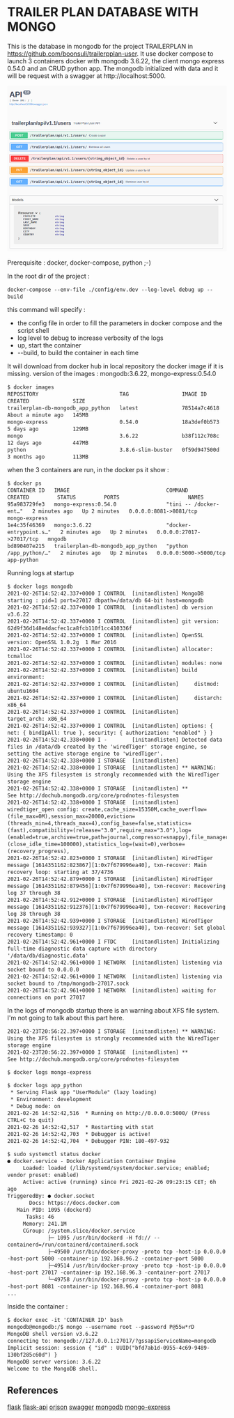 TRAILER PLAN DATABASE WITH MONGO
================================

This is the database in mongodb for the project TRAILERPLAN in https://github.com/boonsuli/trailerpplan-user.
It use docker compose to launch 3 containers docker with mongodb 3.6.22, the client mongo express 0.54.0 and an CRUD python app.
The mongodb initialized with data and it will be request with a swagger at http://localhost:5000.

![alt text](docs/images/swagger.png)

Prerequisite : docker, docker-compose, python ;-)

In the root dir of the project :
```shell script
docker-compose --env-file ./config/env.dev --log-level debug up --build
```
this command will specify : 
 - the config file in order to fill the parameters in docker compose and the script shell
 - log level to debug to increase verbosity of the logs
 - up, start the container
 - --build, to build the container in each time

It will download from docker hub in local repository the docker image if it is missing. 
version of the images : mongodb:3.6.22, mongo-express:0.54.0 

```shell script
$ docker images
REPOSITORY                          TAG                 IMAGE ID       CREATED              SIZE
trailerplan-db-mongodb_app_python   latest              78514a7c4618   About a minute ago   145MB
mongo-express                       0.54.0              18a3def0b573   5 days ago           129MB
mongo                               3.6.22              b38f112c708c   12 days ago          447MB
python                              3.8.6-slim-buster   0f59d947500d   3 months ago         113MB
```

when the 3 containers are run, in the docker ps it show :
```shell script
$ docker ps
CONTAINER ID   IMAGE                               COMMAND                  CREATED         STATUS         PORTS                      NAMES
95a983729fe3   mongo-express:0.54.0                "tini -- /docker-ent…"   2 minutes ago   Up 2 minutes   0.0.0.0:8081->8081/tcp     mongo-express
1e4c35f46369   mongo:3.6.22                        "docker-entrypoint.s…"   2 minutes ago   Up 2 minutes   0.0.0.0:27017->27017/tcp   mngodb
bd890407e215   trailerplan-db-mongodb_app_python   "python /app_python/…"   2 minutes ago   Up 2 minutes   0.0.0.0:5000->5000/tcp     app-python
```

Running logs at startup
```shell script
$ docker logs mongodb
2021-02-26T14:52:42.337+0000 I CONTROL  [initandlisten] MongoDB starting : pid=1 port=27017 dbpath=/data/db 64-bit host=mongodb
2021-02-26T14:52:42.337+0000 I CONTROL  [initandlisten] db version v3.6.22
2021-02-26T14:52:42.337+0000 I CONTROL  [initandlisten] git version: 62d9f36d148e4dacfec1ca8fcb110f1cc410336f
2021-02-26T14:52:42.337+0000 I CONTROL  [initandlisten] OpenSSL version: OpenSSL 1.0.2g  1 Mar 2016
2021-02-26T14:52:42.337+0000 I CONTROL  [initandlisten] allocator: tcmalloc
2021-02-26T14:52:42.337+0000 I CONTROL  [initandlisten] modules: none
2021-02-26T14:52:42.337+0000 I CONTROL  [initandlisten] build environment:
2021-02-26T14:52:42.337+0000 I CONTROL  [initandlisten]     distmod: ubuntu1604
2021-02-26T14:52:42.337+0000 I CONTROL  [initandlisten]     distarch: x86_64
2021-02-26T14:52:42.337+0000 I CONTROL  [initandlisten]     target_arch: x86_64
2021-02-26T14:52:42.337+0000 I CONTROL  [initandlisten] options: { net: { bindIpAll: true }, security: { authorization: "enabled" } }
2021-02-26T14:52:42.338+0000 I -        [initandlisten] Detected data files in /data/db created by the 'wiredTiger' storage engine, so setting the active storage engine to 'wiredTiger'.
2021-02-26T14:52:42.338+0000 I STORAGE  [initandlisten] 
2021-02-26T14:52:42.338+0000 I STORAGE  [initandlisten] ** WARNING: Using the XFS filesystem is strongly recommended with the WiredTiger storage engine
2021-02-26T14:52:42.338+0000 I STORAGE  [initandlisten] **          See http://dochub.mongodb.org/core/prodnotes-filesystem
2021-02-26T14:52:42.338+0000 I STORAGE  [initandlisten] wiredtiger_open config: create,cache_size=15350M,cache_overflow=(file_max=0M),session_max=20000,eviction=(threads_min=4,threads_max=4),config_base=false,statistics=(fast),compatibility=(release="3.0",require_max="3.0"),log=(enabled=true,archive=true,path=journal,compressor=snappy),file_manager=(close_idle_time=100000),statistics_log=(wait=0),verbose=(recovery_progress),
2021-02-26T14:52:42.823+0000 I STORAGE  [initandlisten] WiredTiger message [1614351162:823867][1:0x7f679996ea40], txn-recover: Main recovery loop: starting at 37/4736
2021-02-26T14:52:42.879+0000 I STORAGE  [initandlisten] WiredTiger message [1614351162:879456][1:0x7f679996ea40], txn-recover: Recovering log 37 through 38
2021-02-26T14:52:42.912+0000 I STORAGE  [initandlisten] WiredTiger message [1614351162:912376][1:0x7f679996ea40], txn-recover: Recovering log 38 through 38
2021-02-26T14:52:42.939+0000 I STORAGE  [initandlisten] WiredTiger message [1614351162:939327][1:0x7f679996ea40], txn-recover: Set global recovery timestamp: 0
2021-02-26T14:52:42.961+0000 I FTDC     [initandlisten] Initializing full-time diagnostic data capture with directory '/data/db/diagnostic.data'
2021-02-26T14:52:42.961+0000 I NETWORK  [initandlisten] listening via socket bound to 0.0.0.0
2021-02-26T14:52:42.961+0000 I NETWORK  [initandlisten] listening via socket bound to /tmp/mongodb-27017.sock
2021-02-26T14:52:42.961+0000 I NETWORK  [initandlisten] waiting for connections on port 27017
```

In the logs of mongodb startup there is an warning about XFS file system. I'm not going to talk about this part here.
```shell script
2021-02-23T20:56:22.397+0000 I STORAGE  [initandlisten] ** WARNING: Using the XFS filesystem is strongly recommended with the WiredTiger storage engine
2021-02-23T20:56:22.397+0000 I STORAGE  [initandlisten] **          See http://dochub.mongodb.org/core/prodnotes-filesystem
``` 


```shell script
$ docker logs mongo-express
```




```shell script
$ docker logs app_python
 * Serving Flask app "UserModule" (lazy loading)
 * Environment: development
 * Debug mode: on
2021-02-26 14:52:42,516  * Running on http://0.0.0.0:5000/ (Press CTRL+C to quit)
2021-02-26 14:52:42,517  * Restarting with stat
2021-02-26 14:52:42,703  * Debugger is active!
2021-02-26 14:52:42,704  * Debugger PIN: 180-497-932
```

```shell script
$ sudo systemctl status docker
● docker.service - Docker Application Container Engine
     Loaded: loaded (/lib/systemd/system/docker.service; enabled; vendor preset: enabled)
     Active: active (running) since Fri 2021-02-26 09:23:15 CET; 6h ago
TriggeredBy: ● docker.socket
       Docs: https://docs.docker.com
   Main PID: 1095 (dockerd)
      Tasks: 46
     Memory: 241.1M
     CGroup: /system.slice/docker.service
             ├─ 1095 /usr/bin/dockerd -H fd:// --containerd=/run/containerd/containerd.sock
             ├─49500 /usr/bin/docker-proxy -proto tcp -host-ip 0.0.0.0 -host-port 5000 -container-ip 192.168.96.2 -container-port 5000
             ├─49514 /usr/bin/docker-proxy -proto tcp -host-ip 0.0.0.0 -host-port 27017 -container-ip 192.168.96.3 -container-port 27017
             └─49758 /usr/bin/docker-proxy -proto tcp -host-ip 0.0.0.0 -host-port 8081 -container-ip 192.168.96.4 -container-port 8081
...
```


Inside the container :
```shell script
$ docker exec -it 'CONTAINER ID' bash
mongodb@mongodb:/$ mongo --username root --password P@55w*rD
MongoDB shell version v3.6.22
connecting to: mongodb://127.0.0.1:27017/?gssapiServiceName=mongodb
Implicit session: session { "id" : UUID("bfd7ab1d-0955-4c69-9489-130bf285c60d") }
MongoDB server version: 3.6.22
Welcome to the MongoDB shell.
```



References
-------------
[flask](https://flask.palletsprojects.com/en/1.1.x/)
[flask-api](https://github.com/flask-api/flask-api)
[orjson](https://github.com/ijl/orjson)
[swagger](https://swagger.io)
[mongodb](https://docs.mongodb.com/v3.6/)
[mongo-express](http://mongodb-tools.com/tool/mongo-express/)
